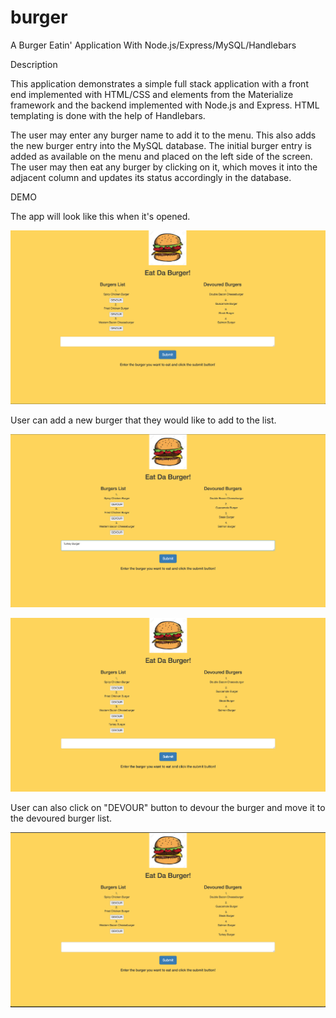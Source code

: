 # burger

A Burger Eatin' Application With Node.js/Express/MySQL/Handlebars

Description

This application demonstrates a simple full stack application with a front end implemented with HTML/CSS and elements from the Materialize framework and the backend implemented with Node.js and Express. HTML templating is done with the help of Handlebars.

The user may enter any burger name to add it to the menu. This also adds the new burger entry into the MySQL database. The initial burger entry is added as available on the menu and placed on the left side of the screen. The user may then eat any burger by clicking on it, which moves it into the adjacent column and updates its status accordingly in the database.


DEMO

The app will look like this when it's opened.

![Alt text](/public/assets/image/screenshot-1.png?raw=true "Optional Title")

User can add a new burger that they would like to add to the list.

![Alt text](/public/assets/image/screenshot-2.png?raw=true "Optional Title")

![Alt text](/public/assets/image/screenshot-3.png?raw=true "Optional Title")

User can also click on "DEVOUR" button to devour the burger and move it to the devoured burger list.

![Alt text](/public/assets/image/screenshot-4.png?raw=true "Optional Title")


